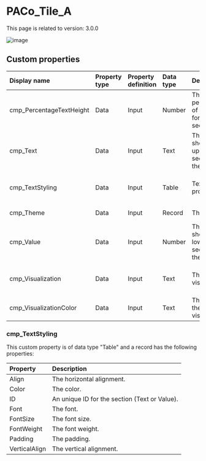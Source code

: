 # PACo_Tile_A

This page is related to version: 3.0.0

![image](https://github.com/formsandflows/PACo/assets/35654198/0a09c772-fe16-41e9-a16e-50ad34c73318)

## Custom properties

| Display name | Property type | Property definition | Data type | Description | Memo
| :--- | :--- | :--- | :--- | :--- | :--- |
| cmp_PercentageTextHeight | Data | Input | Number | The percentage of the height for the text section. | |
| cmp_Text | Data | Input | Text | The text to shown in the upper section of the tile. | |
| cmp_TextStyling | Data | Input | Table | Text properties. | See the documention about cmp_TextStyling below. |
| cmp_Theme | Data | Input | Record | The theme. | See the documention on theming. |
| cmp_Value | Data | Input | Number | The value to show in the lower section of the tile. | |
| cmp_Visualization | Data | Input | Text | The visualization. | See the documention of PACo canvas component PACo_Visualization_A. |
| cmp_VisualizationColor | Data | Input | Text | The color of the visualization. | |

### cmp_TextStyling
This custom property is of data type "Table" and a record has the following properties:

| Property | Description |
| :--- | :--- |
| Align | The horizontal alignment. |
| Color | The color. |
| ID | An unique ID for the section (Text or Value). |
| Font | The font. |
| FontSize | The font size. |
| FontWeight | The font weight. |
| Padding | The padding. |
| VerticalAlign | The vertical alignment. |

